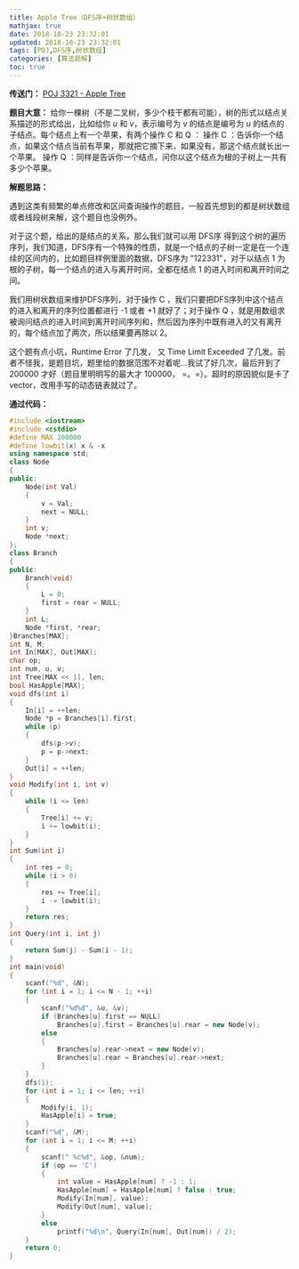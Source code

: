 ```yaml
---
title: Apple Tree（DFS序+树状数组）
mathjax: true
date: 2018-10-23 23:32:01
updated: 2018-10-23 23:32:01
tags: [POJ,DFS序,树状数组]
categories: [算法题解]
toc: true
---
```



**传送门：** [POJ 3321 - Apple Tree](http://poj.org/problem?id=3321)

**题目大意：**
给你一棵树（不是二叉树，多少个枝干都有可能），树的形式以结点关系描述的形式给出，比如给你 $u$ 和 $v$，表示编号为 $v$ 的结点是编号为 $u$ 的结点的子结点。每个结点上有一个苹果，有两个操作 C 和 Q ：
操作 C ：告诉你一个结点，如果这个结点当前有苹果，那就把它摘下来，如果没有，那这个结点就长出一个苹果。
操作 Q ：同样是告诉你一个结点，问你以这个结点为根的子树上一共有多少个苹果。

**解题思路：**

遇到这类有频繁的单点修改和区间查询操作的题目，一般首先想到的都是树状数组或者线段树来解，这个题目也没例外。

对于这个题，给出的是结点的关系，那么我们就可以用 DFS序 得到这个树的遍历序列，我们知道，DFS序有一个特殊的性质，就是一个结点的子树一定是在一个连续的区间内的，比如题目样例里面的数据，DFS序为 "122331"，对于以结点 1 为根的子树，每一个结点的进入与离开时间，全都在结点 1 的进入时间和离开时间之间。

我们用树状数组来维护DFS序列，对于操作 C ，我们只要把DFS序列中这个结点的进入和离开的序列位置都进行 -1 或者 +1 就好了；对于操作 Q ，就是用数组求被询问结点的进入时间到离开时间序列和，然后因为序列中既有进入的又有离开的，每个结点加了两次，所以结果要再除以 2。

这个题有点小坑，Runtime Error 了几发， 又 Time Limit Exceeded 了几发。前者不怪我，是题目坑，题里给的数据范围不对着呢...我试了好几次，最后开到了 200000 才好（题目里明明写的最大才 100000， =。=）。超时的原因貌似是卡了 vector，改用手写的动态链表就过了。<!--more-->

**通过代码：**
```cpp
#include <iostream>
#include <cstdio>
#define MAX 200000
#define lowbit(x) x & -x
using namespace std;
class Node
{
public:
    Node(int Val)
    {
        v = Val;
        next = NULL;
    }
    int v;
    Node *next;
};
class Branch
{
public:
    Branch(void)
    {
        L = 0;
        first = rear = NULL;
    }
    int L;
    Node *first, *rear;
}Branches[MAX];
int N, M;
int In[MAX], Out[MAX]; 
char op;
int num, u, v;
int Tree[MAX << 1], len;
bool HasApple[MAX];
void dfs(int i)
{
    In[i] = ++len;
    Node *p = Branches[i].first;
    while (p)
    {
        dfs(p->v);
        p = p->next;
    }
    Out[i] = ++len; 
}
void Modify(int i, int v)
{
    while (i <= len) 
    {
        Tree[i] += v;
        i += lowbit(i);
    }
}
int Sum(int i)
{
    int res = 0;
    while (i > 0)
    {
        res += Tree[i];
        i -= lowbit(i);
    }
    return res;
}
int Query(int i, int j)
{
    return Sum(j) - Sum(i - 1);
}
int main(void)
{
    scanf("%d", &N);
    for (int i = 1; i <= N - 1; ++i)
    {
        scanf("%d%d", &u, &v);
        if (Branches[u].first == NULL)
            Branches[u].first = Branches[u].rear = new Node(v);
        else
        {
            Branches[u].rear->next = new Node(v);
            Branches[u].rear = Branches[u].rear->next;
        }
    }
    dfs(1);
    for (int i = 1; i <= len; ++i)
    {
        Modify(i, 1);
        HasApple[i] = true;
    }
    scanf("%d", &M);
    for (int i = 1; i <= M; ++i)
    {
        scanf(" %c%d", &op, &num);
        if (op == 'C')
        {
            int value = HasApple[num] ? -1 : 1;
            HasApple[num] = HasApple[num] ? false : true;
            Modify(In[num], value);
            Modify(Out[num], value);
        }
        else
            printf("%d\n", Query(In[num], Out[num]) / 2);
    }
    return 0;
}
```